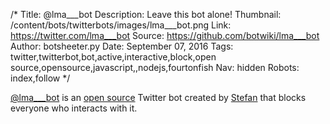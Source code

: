 /*
Title: @lma___bot
Description: Leave this bot alone!
Thumbnail: /content/bots/twitterbots/images/lma___bot.png
Link: https://twitter.com/lma___bot
Source: https://github.com/botwiki/lma___bot
Author: botsheeter.py
Date: September 07, 2016
Tags: twitter,twitterbot,bot,active,interactive,block,open source,opensource,javascript,,nodejs,fourtonfish
Nav: hidden
Robots: index,follow
*/

[@lma___bot](https://twitter.com/lma___bot) is an [open source](https://github.com/botwiki/lma___bot) Twitter bot created by [Stefan](https://twitter.com/fourtonfish) that blocks everyone who interacts with it.
